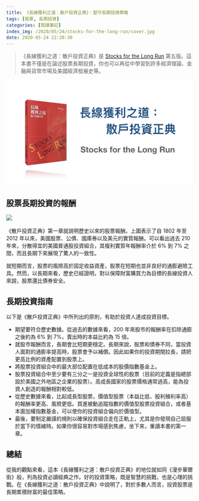 ```yaml
---
title: 《長線獲利之道：散戶投資正典》：堅守長期投資策略
tags: [股票, 長期投資]
categories: [閱讀筆記]
index_img: /2020/05/24/stocks-for-the-long-run/cover.jpg
date: 2020-05-24 22:20:30
---
```


> 《長線獲利之道：散戶投資正典》是 [Stocks for the Long Run](https://www.amazon.com/Stocks-Long-Run-Definitive-Investment/dp/0071800514) 第五版。這本書不僅是在論述股票長期投資，你也可以再從中學習到許多經濟理論、金融與貨幣市場及美國經濟發展史等。

![cover](/2020/05/24/stocks-for-the-long-run/cover.jpg)

<!-- more -->

## 股票長期投資的報酬

![](./siegel-returns.png)

《散戶投資正典》第一章就說明歷史以來的股票報酬。上圖表示了自 1802 年至 2012 年以來，美國股票、公債、國庫券以及美元的實質報酬。可以看出過去 210 年來，分散得宜的美國普通股投資組合，其複利實質年報酬率介於 6% 到 7% 之間，而且長期下來展現了驚人的一致性。

就短期而言，股票的風險高於固定收益資產，股票在短期也並非良好的通膨避險工具。然而，以長期來看，歷史已經證明，對以保障財富購買力為目標的長線投資人來說，股票還比債券安全。

## 長期投資指南

以下是《散戶投資正典》中所列出的原則，有助於投資人達成投資目標。

- 期望要符合歷史數據。從過去的數據來看，200 年來股市的報酬率在扣除通膨之後約為 6% 到 7%，賣出時的本益比約為 15 倍。
- 就股市報酬而言，長期會比短期更穩定。長期來說，股票和債券不同，當投資人面對的通膨率提高時，股票會予以補償。因此如果你的投資期間拉長，請把更高比例的資產配置到股票上。
- 將股票投資組合中的最大部位配置在低成本的股價指數基金上。
- 股票投資組合中至少要有三分之一是投資全球性的股票（目前的定義是指總部設於美國之外地區之企業的股票）。高成長國家的股票價格通常過高，能為投資人創造的報酬相對較低。	
- 從歷史數據來看，比起成長型股票，價值型股票（本益比低、股利殖利率高）的報酬率更高、風險更低。買進被動追蹤指數的價值型股票投資組合，或者基本面加權指數基金，可以使你的投資組合偏向於價值型。	
- 最後，要制定嚴謹的規則以確保投資組合走在正軌上，尤其是你發現自己屈服於當下的情緒時。如果你很容易對市場感到焦慮，坐下來，重讀本書的第一章。

## 總結

從我的觀點來看，這本《長線獲利之道：散戶投資正典》的地位就如同《漫步華爾街》般，列為投資必讀經典之作。好的投資策略，既是智慧的挑戰，也是心理的挑戰。在《長線獲利之道：散戶投資正典》中說明了，對於多數人而言，投資股票是長期累積財富的最佳策略。
